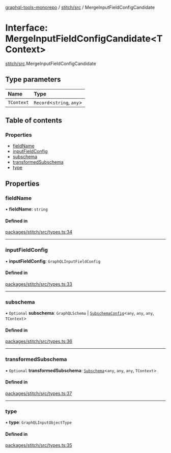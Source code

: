 [graphql-tools-monorepo](../README) / [stitch/src](../modules/stitch_src) /
MergeInputFieldConfigCandidate

# Interface: MergeInputFieldConfigCandidate<TContext\>

[stitch/src](../modules/stitch_src).MergeInputFieldConfigCandidate

## Type parameters

| Name       | Type                       |
| :--------- | :------------------------- |
| `TContext` | `Record`\<`string`, `any`> |

## Table of contents

### Properties

- [fieldName](stitch_src.MergeInputFieldConfigCandidate#fieldname)
- [inputFieldConfig](stitch_src.MergeInputFieldConfigCandidate#inputfieldconfig)
- [subschema](stitch_src.MergeInputFieldConfigCandidate#subschema)
- [transformedSubschema](stitch_src.MergeInputFieldConfigCandidate#transformedsubschema)
- [type](stitch_src.MergeInputFieldConfigCandidate#type)

## Properties

### fieldName

• **fieldName**: `string`

#### Defined in

[packages/stitch/src/types.ts:34](https://github.com/ardatan/graphql-tools/blob/master/packages/stitch/src/types.ts#L34)

---

### inputFieldConfig

• **inputFieldConfig**: `GraphQLInputFieldConfig`

#### Defined in

[packages/stitch/src/types.ts:33](https://github.com/ardatan/graphql-tools/blob/master/packages/stitch/src/types.ts#L33)

---

### subschema

• `Optional` **subschema**: `GraphQLSchema` \|
[`SubschemaConfig`](delegate_src.SubschemaConfig)\<`any`, `any`, `any`, `TContext`>

#### Defined in

[packages/stitch/src/types.ts:36](https://github.com/ardatan/graphql-tools/blob/master/packages/stitch/src/types.ts#L36)

---

### transformedSubschema

• `Optional` **transformedSubschema**:
[`Subschema`](/docs/api/classes/delegate_src.Subschema)\<`any`, `any`, `any`, `TContext`>

#### Defined in

[packages/stitch/src/types.ts:37](https://github.com/ardatan/graphql-tools/blob/master/packages/stitch/src/types.ts#L37)

---

### type

• **type**: `GraphQLInputObjectType`

#### Defined in

[packages/stitch/src/types.ts:35](https://github.com/ardatan/graphql-tools/blob/master/packages/stitch/src/types.ts#L35)

